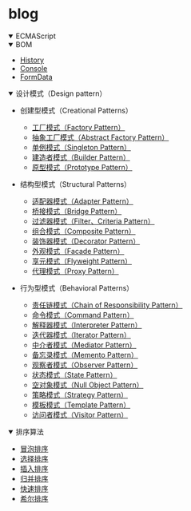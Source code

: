 # blog

<details open="open">
  <summary>ECMAScript</summary>

</details>

<details open="open">
  <summary>BOM</summary>

  - [History](https://github.com/whosMeya/blog/blob/master/JavaScript/BOM/History.md)
  - [Console](https://github.com/whosMeya/blog/blob/master/JavaScript/BOM/Console.md)
  - [FormData](https://github.com/whosMeya/blog/blob/master/JavaScript/BOM/FormData.md)
</details>

<details open="open">
  <summary>设计模式（Design pattern）</summary>

  - 创建型模式（Creational Patterns）
    - [工厂模式（Factory Pattern）](https://github.com/whosMeya/blog/blob/master/design-pattern/singleton-pattern.md)
    - [抽象工厂模式（Abstract Factory Pattern）]()
    - [单例模式（Singleton Pattern）]()
    - [建造者模式（Builder Pattern）]()
    - [原型模式（Prototype Pattern）]()

  - 结构型模式（Structural Patterns）
    - [适配器模式（Adapter Pattern）]()
    - [桥接模式（Bridge Pattern）]()
    - [过滤器模式（Filter、Criteria Pattern）]()
    - [组合模式（Composite Pattern）]()
    - [装饰器模式（Decorator Pattern）]()
    - [外观模式（Facade Pattern）]()
    - [享元模式（Flyweight Pattern）]()
    - [代理模式（Proxy Pattern）]()

  - 行为型模式（Behavioral Patterns）
    - [责任链模式（Chain of Responsibility Pattern）]()
    - [命令模式（Command Pattern）]()
    - [解释器模式（Interpreter Pattern）]()
    - [迭代器模式（Iterator Pattern）]()
    - [中介者模式（Mediator Pattern）]()
    - [备忘录模式（Memento Pattern）]()
    - [观察者模式（Observer Pattern）](https://github.com/whosMeya/blog/blob/master/design-pattern/observer-pattern.md)
    - [状态模式（State Pattern）]()
    - [空对象模式（Null Object Pattern）]()
    - [策略模式（Strategy Pattern）]()
    - [模板模式（Template Pattern）]()
    - [访问者模式（Visitor Pattern）]()
</details>


<details open="open">
  <summary>排序算法</summary>

  - [冒泡排序](https://github.com/whosMeya/blog/blob/master/algorithm/排序算法/冒泡排序.md)
  - [选择排序](https://github.com/whosMeya/blog/blob/master/algorithm/排序算法/选择排序.md)
  - [插入排序](https://github.com/whosMeya/blog/blob/master/algorithm/排序算法/插入排序.md)
  - [归并排序](https://github.com/whosMeya/blog/blob/master/algorithm/排序算法/归并排序.md)
  - [快速排序](https://github.com/whosMeya/blog/blob/master/algorithm/排序算法/快速排序.md)
  - [希尔排序](https://github.com/whosMeya/blog/blob/master/algorithm/排序算法/希尔排序.md)

</details>
